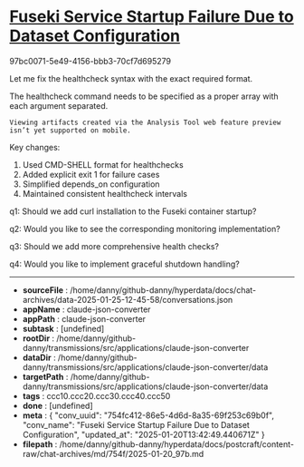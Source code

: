 # [Fuseki Service Startup Failure Due to Dataset Configuration](https://claude.ai/chat/754fc412-86e5-4d6d-8a35-69f253c69b0f)

97bc0071-5e49-4156-bbb3-70cf7d695279

 Let me fix the healthcheck syntax with the exact required format.

<antThinking>The healthcheck command needs to be specified as a proper array with each argument separated.</antThinking>
```
Viewing artifacts created via the Analysis Tool web feature preview isn’t yet supported on mobile.
```



Key changes:
1. Used CMD-SHELL format for healthchecks
2. Added explicit exit 1 for failure cases
3. Simplified depends_on configuration
4. Maintained consistent healthcheck intervals

q1: Should we add curl installation to the Fuseki container startup?

q2: Would you like to see the corresponding monitoring implementation?

q3: Should we add more comprehensive health checks?

q4: Would you like to implement graceful shutdown handling?

---

* **sourceFile** : /home/danny/github-danny/hyperdata/docs/chat-archives/data-2025-01-25-12-45-58/conversations.json
* **appName** : claude-json-converter
* **appPath** : claude-json-converter
* **subtask** : [undefined]
* **rootDir** : /home/danny/github-danny/transmissions/src/applications/claude-json-converter
* **dataDir** : /home/danny/github-danny/transmissions/src/applications/claude-json-converter/data
* **targetPath** : /home/danny/github-danny/transmissions/src/applications/claude-json-converter/data
* **tags** : ccc10.ccc20.ccc30.ccc40.ccc50
* **done** : [undefined]
* **meta** : {
  "conv_uuid": "754fc412-86e5-4d6d-8a35-69f253c69b0f",
  "conv_name": "Fuseki Service Startup Failure Due to Dataset Configuration",
  "updated_at": "2025-01-20T13:42:49.440671Z"
}
* **filepath** : /home/danny/github-danny/hyperdata/docs/postcraft/content-raw/chat-archives/md/754f/2025-01-20_97b.md